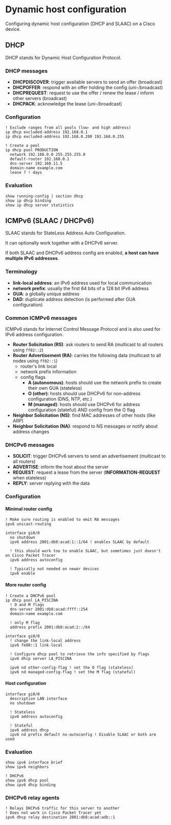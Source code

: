 # Dynamic host configuration

Configuring dynamic host configuration (DHCP and SLAAC) on a Cisco device.

## DHCP

DHCP stands for Dynamic Host Configuration Protocol.

### DHCP messages

- **DHCPDISCOVER**: trigger available servers to send an offer (broadcast)
- **DHCPOFFER**: respond with an offer holding the config (uni-/broadcast)
- **DHCPREQUEST**: request to use the offer / renew the lease / inform other servers (broadcast)
- **DHCPACK**: acknowledge the lease (uni-/broadcast)

### Configuration

```cisco-ios
! Exclude ranges from all pools (low- and high address)
ip dhcp excluded-address 192.168.0.1
ip dhcp excluded-address 192.168.0.200 192.168.0.255

! Create a pool
ip dhcp pool PRODUCTION
  network 192.168.0.0 255.255.255.0
  default-router 192.168.0.1
  dns-server 192.168.11.5
  domain-name example.com
  lease 7 ! days
```

### Evaluation

```cisco-ios title="#"
show running-config | section dhcp
show ip dhcp binding
show ip dhcp server statistics
```

## ICMPv6 (SLAAC / DHCPv6)

SLAAC stands for StateLess Address Auto Configuration.

It can optionally work together with a DHCPv6 server.

If both SLAAC and DHCPv6 address config are enabled, **a host can have multiple IPv6 addresses**.

### Terminology

- **link-local address**: an IPv6 address used for local communication
- **network prefix**: usually the first 64 bits of a 128 bit IPv6 address
- **GUA**: a globally unique address
- **DAD**: duplicate address detection (is performed after GUA configuration)

### Common ICMPv6 messages

ICMPv6 stands for Internet Control Message Protocol and is also used for IPv6 address configuration.

- **Router Solicitation (RS)**: ask routers to send RA (multicast to all routers using `ff02::2`)
- **Router Advertisement (RA)**: carries the following data (multicast to all nodes using `ff02::1`)
  - router's link local
  - network prefix information
  - config flags
    - **A (autonomous)**: hosts should use the network prefix to create their own GUA (stateless)
    - **O (other)**: hosts should use DHCPv6 for non-address configuration (DNS, NTP, etc.)
    - **M (managed)**: hosts should use DHCPv6 for address configuration (stateful) AND config from the O flag
- **Neighbor Solicitation (NS)**: find MAC addresses of other hosts (like ARP)
- **Neighbor Solicitation (NA)**: respond to NS messages or notify about address changes

### DHCPv6 messages

- **SOLICIT**: trigger DHCPv6 servers to send an advertisement (multicast to all routers)
- **ADVERTISE**: inform the host about the server
- **REQUEST**: request a lease from the server (**INFORMATION-REQUEST** when stateless)
- **REPLY**: server replying with the data

### Configuration

#### Minimal router config

```cisco-ios
! Make sure routing is enabled to emit RA messages
ipv6 unicast-routing

interface gi0/0
  no shutdown
  ipv6 address 2001:db8:acad:1::1/64 ! enables SLAAC by default

  ! this should work too to enable SLAAC, but sometimes just doesn't on Cisco Packet Tracer
  ipv6 address autoconfig

  ! Typically not needed on newer devices
  ipv6 enable
```

#### More router config

```cisco-ios
! Create a DHCPv6 pool
ip dhcp pool LA_PISCINA
  ! O and M flags
  dns-server 2001:db8:acad:ffff::254
  domain-name example.com

  ! only M flag
  address prefix 2001:db8:acad:2::/64

interface gi0/0
  ! change the link-local address
  ipv6 fe80::1 link-local

  ! Configure dhcp pool to retrieve the info specified by flags
  ipv6 dhcp server LA_PISCINA

  ipv6 nd other-config-flag ! set the O flag (stateless)
  ipv6 nd managed-config-flag ! set the M flag (stateful)
```

#### Host configuration

```cisco-ios
interface gi0/0
  description LAN interface
  no shutdown

  ! Stateless
  ipv6 address autoconfig

  ! Stateful
  ipv6 address dhcp
  ipv6 nd prefix default no-autoconfig ! Disable SLAAC or both are used
```

### Evaluation

```cisco-ios title="#"
show ipv6 interface brief
show ipv6 neighbors

! DHCPv6
show ipv6 dhcp pool
show ipv6 dhcp binding
```

### DHCPv6 relay agents

```cisco-ios title="config-if#"
! Relays DHCPv6 traffic for this server to another
! Does not work in Cisco Packet Tracer yet
ipv6 dhcp relay destination 2001:db8:acad:adb::1
```

